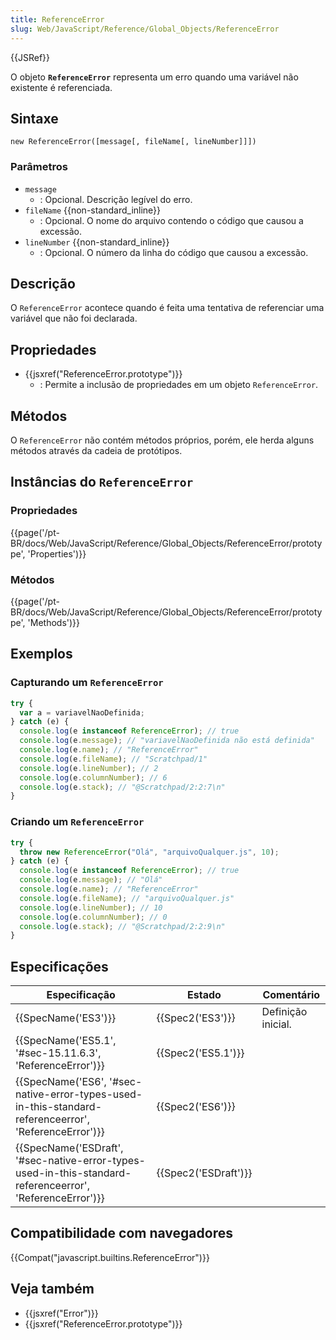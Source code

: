 ```yaml
---
title: ReferenceError
slug: Web/JavaScript/Reference/Global_Objects/ReferenceError
---
```


{{JSRef}}

O objeto **`ReferenceError`** representa um erro quando uma variável não existente é referenciada.

## Sintaxe

```
new ReferenceError([message[, fileName[, lineNumber]]])
```

### Parâmetros

- `message`
  - : Opcional. Descrição legível do erro.
- `fileName` {{non-standard_inline}}
  - : Opcional. O nome do arquivo contendo o código que causou a excessão.
- `lineNumber` {{non-standard_inline}}
  - : Opcional. O número da linha do código que causou a excessão.

## Descrição

O `ReferenceError` acontece quando é feita uma tentativa de referenciar uma variável que não foi declarada.

## Propriedades

- {{jsxref("ReferenceError.prototype")}}
  - : Permite a inclusão de propriedades em um objeto `ReferenceError`.

## Métodos

O `ReferenceError` não contém métodos próprios, porém, ele herda alguns métodos através da cadeia de protótipos.

## Instâncias do `ReferenceError`

### Propriedades

{{page('/pt-BR/docs/Web/JavaScript/Reference/Global_Objects/ReferenceError/prototype', 'Properties')}}

### Métodos

{{page('/pt-BR/docs/Web/JavaScript/Reference/Global_Objects/ReferenceError/prototype', 'Methods')}}

## Exemplos

### Capturando um `ReferenceError`

```js
try {
  var a = variavelNaoDefinida;
} catch (e) {
  console.log(e instanceof ReferenceError); // true
  console.log(e.message); // "variavelNaoDefinida não está definida"
  console.log(e.name); // "ReferenceError"
  console.log(e.fileName); // "Scratchpad/1"
  console.log(e.lineNumber); // 2
  console.log(e.columnNumber); // 6
  console.log(e.stack); // "@Scratchpad/2:2:7\n"
}
```

### Criando um `ReferenceError`

```js
try {
  throw new ReferenceError("Olá", "arquivoQualquer.js", 10);
} catch (e) {
  console.log(e instanceof ReferenceError); // true
  console.log(e.message); // "Olá"
  console.log(e.name); // "ReferenceError"
  console.log(e.fileName); // "arquivoQualquer.js"
  console.log(e.lineNumber); // 10
  console.log(e.columnNumber); // 0
  console.log(e.stack); // "@Scratchpad/2:2:9\n"
}
```

## Especificações

| Especificação                                                                                             | Estado               | Comentário         |
| --------------------------------------------------------------------------------------------------------- | -------------------- | ------------------ |
| {{SpecName('ES3')}}                                                                                       | {{Spec2('ES3')}}     | Definição inicial. |
| {{SpecName('ES5.1', '#sec-15.11.6.3', 'ReferenceError')}}                                                 | {{Spec2('ES5.1')}}   |                    |
| {{SpecName('ES6', '#sec-native-error-types-used-in-this-standard-referenceerror', 'ReferenceError')}}     | {{Spec2('ES6')}}     |                    |
| {{SpecName('ESDraft', '#sec-native-error-types-used-in-this-standard-referenceerror', 'ReferenceError')}} | {{Spec2('ESDraft')}} |                    |

## Compatibilidade com navegadores

{{Compat("javascript.builtins.ReferenceError")}}

## Veja também

- {{jsxref("Error")}}
- {{jsxref("ReferenceError.prototype")}}

